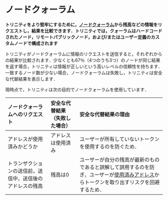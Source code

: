 # ノードクォーラム
<!-- # Node quorum -->

**トリニティをより堅牢にするために，[ノードクォーラム](root://getting-started/0.1/network/nodes.md#node-quorum)から残高などの情報をリクエストし，結果を比較できます．トリニティでは，クォーラムはハードコードされたノード，リモートパブリックノード，および/またはユーザー定義のカスタムノードで構成されます**
<!-- **To make Trinity more robust, it can request information such as balances from a [node quorum](root://getting-started/0.1/network/nodes.md#node-quorum) and compare the results. In Trinity, the quorum consists of hard-coded nodes, remote public nodes and/or any user-defined custom nodes** -->

トリニティがノードクォーラムに情報のリクエストを送信すると，それぞれからの結果が比較されます．少なくとも67％（4つのうち3つ）のノードが同じ結果を返す場合，トリニティは情報が正しいという高いレベルの信頼性を持ちます．一致するノード数が少ない場合，ノードクォーラムは失敗し，トリニティは安全な代替結果を表示します．
<!-- When Trinity sends a request for information to a node quorum, it compares the results from each of them. If at least 67% (3 out of 4) nodes return the same result, then Trinity has a high level of confidence that the information is correct. If fewer nodes agree, the quorum fails and Trinity displays a _safe_ fallback result. -->

現時点で，トリニティは次の目的でノードクォーラムを使用しています．
<!-- At the moment, Trinity uses a node quorum for the following: -->

| **ノードクォーラムへのリクエスト** | **安全な代替結果（失敗した場合）** | **安全な代替結果の理由** |
| :--- | :--- | :--- |
| アドレスが使用済みかどうか | アドレスは使用済み | ユーザーが所有していないトークンを使用するのを防ぐため． |
| トランザクションの送信前，送信中，送信後のアドレスの残高 | 残高は0 | ユーザーが自分の残高が最新のものであると誤解して誤用するのを防ぎ，ユーザーが[使用済みアドレス](root://getting-started/0.1/clients/addresses.md#spent-addresses)からトークンを取り出すリスクを回避するため． |

<!-- | **Request to a node quorum**|**Safe fallback result (in case of failure)** |**Reason for safe fallback result**| -->
<!-- |:--|:--|:---| -->
<!-- |Whether an address is spent| The address is spent| To stop users from trying to spend tokens that they don't have| -->
<!-- |The balances of an address before, during, and after sending a transaction| Zero balance| To stop users from being misled into believing that their balance is up to date, thus avoiding the risk of a user withdrawing from a [spent address](root://getting-started/0.1/clients/addresses.md#spent-addresses) -->
